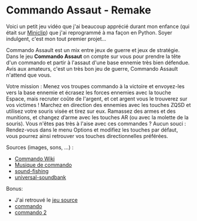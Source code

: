 # Commando Assaut - Remake

Voici un petit jeu vidéo que j'ai beaucoup apprécié durant mon enfance (qui était sur [Miniclip](https://www.miniclip.com/)) que j'ai reprogrammé à ma façon en Python. 
Soyer indulgent, c'est mon tout premier projet...

Commando Assault est un mix entre jeux de guerre et jeux de stratégie. Dans le jeu **Commando Assaut** on compte sur vous pour prendre la tête d'un commando et partir à l'assaut d'une base ennemie très bien défendue. 
Avis aux amateurs, c'est un très bon jeu de guerre, Commando Assault n'attend que vous. 
  
Votre mission : Menez vos troupes commando à la victoire et envoyez-les vers la base ennemie et écrasez les forces ennemies avec la touche Espace, mais recruter coûte de l'argent, et cet argent vous le trouverez sur vos victimes !
Marchez en direction des ennemies avec les touches ZQSD et utilisez votre souris visée et tirez sur eux. 
Ramassez des armes et des munitions, et changez d’arme avec les touches AR (ou avec la molette de la souris). 
Vous n'êtes pas très à l'aise avec ces commandes ? Aucun souci :
Rendez-vous dans le menu Options et modifiez les touches par défaut, vous pourrez ainsi retrouver vos touches directionnelles préférées.

Sources (images, sons, ...) :  
* [Commando Wiki](https://commando2.fandom.com/wiki/Commando_2_Wiki)  
* [Musique de commando](https://archive.org/details/commando2bgm/commando+2/11_bgm_lose.wav)  
* [sound-fishing](https://www.sound-fishing.net/bruitages/halloween-2-monstres)  
* [universal-soundbank](https://universal-soundbank.com/)  

Bonus:
- J'ai retrouvé le [jeu source](https://www.gameflare.com/online-game/commando-assault/)
- [commando](https://www.smartjeux.com/commando-2)
- [commando 2](https://www.play-games.com/game/19732/commando-2.html)
